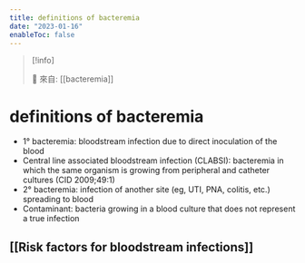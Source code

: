 ```yaml
---
title: definitions of bacteremia
date: "2023-01-16"
enableToc: false
---
```


> [!info]
>
> 🌱 來自: [[bacteremia]]

# definitions of bacteremia

* 1° bacteremia: bloodstream infection due to direct inoculation of the blood
* Central line associated bloodstream infection (CLABSI): bacteremia in which the same organism is growing from peripheral and catheter cultures (CID 2009;49:1)
* 2° bacteremia: infection of another site (eg, UTI, PNA, colitis, etc.) spreading to blood
* Contaminant: bacteria growing in a blood culture that does not represent a true infection
 
## [[Risk factors for bloodstream infections]]

